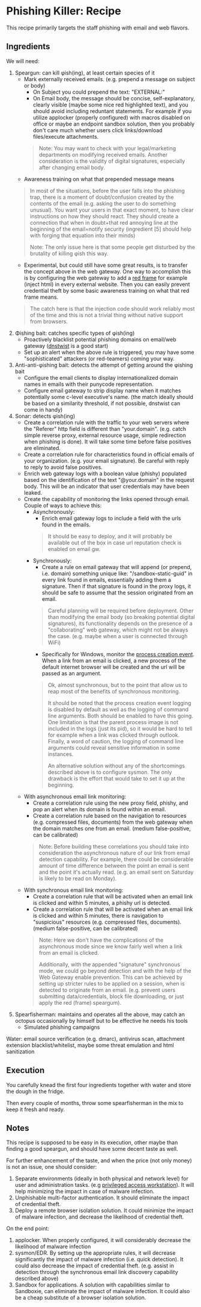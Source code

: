 # Phishing Killer: Recipe

This recipe primarily targets the staff phishing with email and web flavors.

## Ingredients

We will need:

 1. Speargun: can kill φish(ing), at least certain species of it
	 - Mark externally received emails. (e.g. prepend a message on subject or body)
	 	- On Subject you could prepend the text: "EXTERNAL:"
		- On Email body, the message should be concise, self-explanatory, clearly visible (maybe some nice red highlighted text), and you should avoid including reduntant statements. For example if you utilize applocker (properly configured) with macros disabled on office or maybe an endpoint sandbox solution, then you probably don't care much whether users click links/download files/execute attachments.
		> Note: You may want to check with your legal/marketing departments on modifying received emails. Another consideration is the validity of digital signatures, especially after changing email body.
	 - Awareness training on what that prepended message means
	 > In most of the situations, before the user falls into the phishing trap, there is a moment of doubt/confusion created by the contents of the email (e.g. asking the user to do something unusual). You want your users in that exact moment, to have clear instructions on how they should react. They should create a connection that when in doubt+that red annoying line at the beginning of the email=notify security (ingredient [5] should help with forging that equation into their minds)
	 > 
	 > Note: The only issue here is that some people get disturbed by the brutality of killing φish this way.
	 - Experimental, but could still have some great results, is to transfer the concept above in the web gateway. One way to accomplish this is by configuring the web gateway to add a [red frame](https://imgur.com/a/M17pf1y) for example (inject html) in every external website. Then you can easily prevent credential theft by some basic awareness training on what that red frame means.
	 > The catch here is that the injection code should work reliably most of the time and this is not a trivial thing without native support from browsers.
 2. Φishing bait: catches specific types of φish(ing)
	 - Proactively blacklist potential phishing domains on email/web gateway ([dnstwist](https://github.com/elceef/dnstwist) is a good start)
	 - Set up an alert when the above rule is triggered, you may have some "sophisticated" attackers (or red-teamers) coming your way.
 3. Anti-anti-φishing bait: detects the attempt of getting around the φishing bait
	 - Configure the email clients to display internationalized domain names in emails with their punycode representation.
	 - Configure email gateway to strip display name when it matches potentially some c-level executive's name. (the match ideally should be based on a similarity threshold, if not possible, dnstwist can come in handy)
 4. Sonar: detects φish(ing)
	 - Create a correlation rule with the traffic to your web servers where the "Referer" http field is different than "your.domain". (e.g. catch simple reverse proxy, external resource usage, simple redirection when phishing is done). It will take some time before false positives are eliminated.
	 - Create a correlation rule for characteristics found in official emails of your organization. (e.g. your email signature). Be careful with reply to reply to avoid false positives.
	 - Enrich web gateway logs with a boolean value (phishy) populated based on the identification of the text "@your.domain" in the request body. This will be an indicator that user credentials may have been leaked.
	 - Create the capability of monitoring the links opened through email. Couple of ways to achieve this:
		 - Asynchronously: 
            - Enrich email gateway logs to include a field with the urls found in the emails.
            > It should be easy to deploy, and it will probably be available out of the box in case url reputation check is enabled on email gw.
		 - Synchronously: 
            - Create a rule on email gateway that will append (or prepend, i.e. domain) something unique like: "/sandbox-static-guid" in every link found in emails, essentially adding them a signature. Then if that signature is found in the proxy logs, it should be safe to assume that the session originated from an email.
            > Careful planning will be required before deployment. Other than modifying the email body (so breaking potential digital signatures), its functionality depends on the presence of a "collaborating" web gateway, which might not be always the case. (e.g. maybe when a user is connected through WiFi)
			- Specifically for Windows, monitor the [process creation event](https://www.ultimatewindowssecurity.com/securitylog/encyclopedia/event.aspx?eventID=4688). When a link from an email is clicked, a new process of the default internet browser will be created and the url will be passed as an argument.
            > Ok, almost synchronous, but to the point that allow us to reap most of the benefits of synchronous monitoring.
            > 
            > It should be noted that the process creation event logging is disabled by default as well as the logging of command line arguments. Both should be enabled to have this going. One limitation is that the parent process image is not included in the logs (just its pid), so it would be hard to tell for example when a link was clicked through outlook. 
            > Finally, a word of caution, the logging of command line arguments could reveal sensitive information in some instances.
            > 
            > An alternative solution without any of the shortcomings described above is to configure sysmon. The only drawback is the effort that would take to set it up at the beginning.
     - With asynchronous email link monitoring:    
		 - Create a correlation rule using the new proxy field, phishy, and pop an alert when its domain is found within an email. 
		 - Create a correlation rule based on the navigation to resources (e.g. compressed files, documents) from the web gateway when the domain matches one from an email. (medium false-positive, can be calibrated)
         > Note: Before building these correlations you should take into consideration the asynchronous nature of our link from email detection capability.  For example, there could be considerable amount of time difference between the point an email is sent and the point it's actually read. (e.g. an email sent on Saturday is likely to be read on Monday).
	 - With synchronous email link monitoring:
		 - Create a correlation rule that will be activated when an email link is clicked and within 5 minutes, a phishy url is detected.
		 - Create a correlation rule that will be activated when an email link is clicked and within 5 minutes, there is navigation to "suspicious" resources (e.g. compressed files, documents). (medium false-positive, can be calibrated)
         > Note: Here we don't have the complications of the asynchronous mode since we know fairly well when a link from an email is clicked.
         > 
         > Additionally, with the appended "signature" synchronous mode, we could go beyond detection and with the help of the Web Gateway enable prevention. This can be achieved by setting up stricter rules to be applied on a session, when is detected to originate from an email. (e.g. prevent users submitting data/credentials, block file downloading, or just apply the red (frame) speargum).
 5. Spearfisherman: maintains and operates all the above, may catch an octopus occasionally by himself but to be effective he needs his tools
	 - Simulated phishing campaigns

Water: email source verification (e.g. dmarc), antivirus scan, attachment extension blacklist/whitelist, maybe some threat emulation and html sanitization

## Execution

You carefully knead the first four ingredients together with water and store the dough in the fridge.

Then every couple of months, throw some spearfisherman in the mix to keep it fresh and ready.

## Notes

This recipe is supposed to be easy in its execution, other maybe than finding a good speargun, and should have some decent taste as well.

For further enhancement of the taste, and when the price (not only money) is not an issue, one should consider:

 1. Separate environments (ideally in both physical and network level) for user and administration tasks. (e.g [privileged access workstation](https://docs.microsoft.com/en-us/windows-server/identity/securing-privileged-access/privileged-access-workstations)). It will help minimizing the impact in case of malware infection.
 2. Unphishable multi-factor authentication. It should eliminate the impact of credential theft.
 3. Deploy a remote browser isolation solution. It could minimize the impact of malware infection, and decrease the likelihood of credential theft.
 
On the end point:
 1. applocker. When properly configured,  it will considerably decrease the likelihood of malware infection
 2. sysmon/EDR. By setting up the appropriate rules, it will decrease significantly the impact of malware infection (i.e. quick detection). It could also decrease the impact of credential theft. (e.g. assist in detection through the synchronous email link discovery capability described above)
 3. Sandbox for applications. A solution with capabilities similar to Sandboxie, can eliminate the impact of malware infection. It could also be a cheap substitute of a browser isolation solution.
